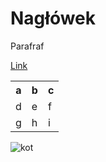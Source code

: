 <h1> Nagłówek </h1>

<p> Parafraf </p>

<a href="https://isitchristmas.com">Link</a>

<table>
  <tr>
    <th>a</th>
    <th>b</th>
    <th>c</th>
  </tr>
  <tr>
    <td>d</td>
    <td>e</td>
    <td>f</td>
  </tr>
  <tr>
    <td>g</td>
    <td>h</td>
    <td>i</td>
  </tr>
</table>

<img src="kot.jpg" alt="kot">


